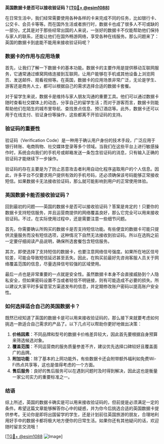 **英国数据卡是否可以接收验证码？[[TG💪+ @esim1088](https://t.me/s/esim1088)]**

在日常生活中，我们经常需要使用各种各样的卡来完成不同的任务，比如银行卡、公交卡、会员卡等等。而在国外生活或者旅行时，数据卡也成了很多人不可或缺的一部分。尤其是对于那些经常出国的人来说，一张好的数据卡不仅能帮助他们保持与家人的联系，还能让他们在国外畅游网络，享受各种在线服务。那么问题来了：英国的数据卡到底能不能用来接收验证码呢？

### 数据卡的作用与应用场景

首先，让我们了解一下数据卡的基本功能。数据卡的主要作用是提供移动互联网服务，它通常通过蜂窝网络连接到互联网，让用户能够在手机或其他设备上浏览网页、发送邮件、观看视频等。在英国，数据卡的应用场景非常广泛，无论是学生、游客还是商务人士，都可以根据自己的需求选择合适的数据卡套餐。

对于留学生来说，数据卡是维持与家人朋友沟通的重要工具。他们可以通过数据卡随时查看社交媒体上的动态，分享自己的留学生活；而对于游客而言，数据卡则能帮助他们在陌生的城市里导航、查找景点信息、预订酒店等。此外，数据卡还可以用于在线支付、验证身份等操作，这些都离不开验证码的支持。

### 验证码的重要性

验证码（Verification Code）是一种用于确认用户身份的技术手段，广泛应用于银行转账、电商购物、社交媒体登录等多个领域。当我们在这些平台上进行敏感操作时，系统会向我们的手机号或邮箱发送一条包含验证码的消息，只有输入正确的验证码才能继续下一步操作。

验证码的存在主要是为了防止恶意攻击者利用自动化程序盗取用户的个人信息。因此，许多平台不仅要求用户提供有效的手机号码，还必须确保该号码能够正常接收短信。如果数据卡无法接收验证码，那么就可能影响到用户的正常使用体验。

### 英国数据卡能否接收验证码？

回到最初的问题——英国的数据卡是否可以接收验证码？答案是肯定的！只要你的数据卡支持短信服务，并且运营商提供的网络覆盖良好，那么它完全可以用来接收验证码。不过，在实际使用过程中，还是需要注意一些细节问题。

首先，你需要确认所购买的数据卡是否支持短信功能。有些便宜的数据卡可能只提供流量服务而没有短信选项，这种情况下自然无法接收到验证码。所以在选购之前一定要仔细阅读产品说明，确保所选套餐包含短信服务。

其次，即使选择了支持短信的数据卡，也要注意网络信号强度。如果所在地区信号较差，可能会导致短信延迟甚至丢失。因此，在购买前最好先咨询客服人员关于网络覆盖范围的信息，尽量选择信号较强的区域使用。

最后一点也是非常重要的一点就是安全性。虽然数据卡本身不会直接威胁到个人隐私安全，但如果密码设置不当或者轻信不明链接，则有可能造成不必要的损失。所以建议大家平时多留意官方渠道发布的信息，并定期修改账户密码以提高账户安全性。

### 如何选择适合自己的英国数据卡？

既然已经知道了英国的数据卡是可以用来接收验证码的，那么接下来就要考虑如何挑选一款适合自己需求的产品了。以下几点可以帮助你更好地做出决策：

1. **价格因素**：不同品牌和型号的数据卡价格差异较大，因此首先要根据自身预算来筛选候选对象。
2. **覆盖范围**：不同运营商的服务质量参差不齐，建议优先选择口碑较好且覆盖面广的品牌。
3. **附加功能**：除了基本的上网功能外，有些数据卡还会附带额外福利如免费Wi-Fi热点共享等，这也是值得考虑的一个方面。
4. **售后服务**：良好的售后服务可以在遇到问题时及时得到解决，因此这也是衡量一家公司实力的重要标准之一。

### 结语

综上所述，英国的数据卡确实是可以用来接收验证码的，但前提是必须满足一定的条件。希望这篇文章能够解答你心中的疑惑，并为你今后挑选合适的英国数据卡提供参考。无论你是即将出国留学的学生，还是计划前往英国旅游的朋友，合理地利用好手中的数据卡都将极大地方便你的日常生活。如果你还有其他疑问的话，欢迎随时留言交流哦！

[[TG💪+ @esim1088](https://t.me/s/esim1088) ![Image](https://i.postimg.cc/4NQfJmqS/Snipaste-2025-05-13-00-14-12.png)]